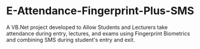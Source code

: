 # E-Attendance-Fingerprint-Plus-SMS
A VB.Net project developed to Allow Students and Lecturers take attendance during entry, lectures, and exams using Fingerprint Biometrics and combining SMS during student's entry and exit.
